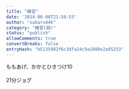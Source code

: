 ```yaml
---
title: "練習"
date: '2014-06-08T21:58:53'
author: "subaru44k"
category: "練習(弱)"
status: "publish"
allowComments: true
convertBreaks: false
entryHash: "b5135982f6c3dfa24c9a1888e2a85253"
---
```

ももあげ、かかとひきつけ10<br>
<br>
21分ジョグ
